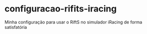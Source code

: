 # configuracao-rifits-iracing
Minha configuração para usar o RiftS no simulador iRacing de forma satisfatória 
